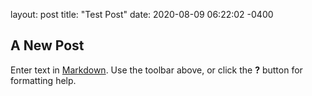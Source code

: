 layout: post
title:  "Test Post"
date:   2020-08-09 06:22:02 -0400

## A New Post

Enter text in [Markdown](http://daringfireball.net/projects/markdown/). Use the toolbar above, or click the **?** button for formatting help.
